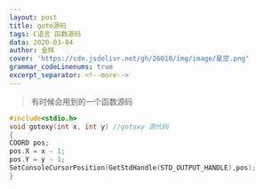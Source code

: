 ```yaml
---
layout: post
title: goto源码
tags: C语言 函数源码
data: 2020-03-04
author: 金辉
cover: 'https://cdn.jsdelivr.net/gh/26018/img/image/星空.png'
grammar_codeLinenums: true
excerpt_separator: <!--more-->
---
```

<!--more-->
>有时候会用到的一个函数源码   

```c
#include<stdio.h>
void gotoxy(int x, int y) //gotoxy 源代码
{
COORD pos;
pos.X = x - 1;
pos.Y = y - 1;
SetConsoleCursorPosition(GetStdHandle(STD_OUTPUT_HANDLE),pos);
}
```

